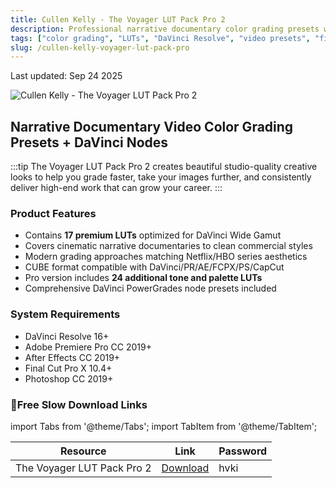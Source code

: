 ```yaml
---
title: Cullen Kelly - The Voyager LUT Pack Pro 2
description: Professional narrative documentary color grading presets with DaVinci nodes for cinematic film emulation
tags: ["color grading", "LUTs", "DaVinci Resolve", "video presets", "film emulation", "creative looks"]
slug: /cullen-kelly-voyager-lut-pack-pro
---
```


Last updated: Sep 24 2025

![Cullen Kelly - The Voyager LUT Pack Pro 2](https://www.gfxcamp.com/wp-content/uploads/2025/09/Cullen-Kelly-The-Voyager-LUT-Pack-Pro-2.jpg)

## Narrative Documentary Video Color Grading Presets + DaVinci Nodes

:::tip
The Voyager LUT Pack Pro 2 creates beautiful studio-quality creative looks to help you grade faster, take your images further, and consistently deliver high-end work that can grow your career.
:::

### Product Features

- Contains **17 premium LUTs** optimized for DaVinci Wide Gamut
- Covers cinematic narrative documentaries to clean commercial styles
- Modern grading approaches matching Netflix/HBO series aesthetics
- CUBE format compatible with DaVinci/PR/AE/FCPX/PS/CapCut
- Pro version includes **24 additional tone and palette LUTs**
- Comprehensive DaVinci PowerGrades node presets included

### System Requirements

- DaVinci Resolve 16+
- Adobe Premiere Pro CC 2019+
- After Effects CC 2019+
- Final Cut Pro X 10.4+
- Photoshop CC 2019+

### 🐌Free Slow Download Links

import Tabs from '@theme/Tabs';
import TabItem from '@theme/TabItem';

<Tabs>
<TabItem value="baidu" label="Baidu Cloud">

| Resource | Link | Password |
|----------|------|----------|
| The Voyager LUT Pack Pro 2 | [Download](https://pan.baidu.com/s/1prMCrU1lnesIEA0tSsMU5Q?pwd=hvki) | hvki |

</TabItem>
</Tabs>
